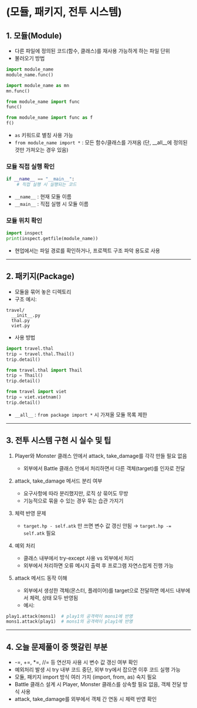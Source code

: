 # (모듈, 패키지, 전투 시스템)

## 1. 모듈(Module)

- 다른 파일에 정의된 코드(함수, 클래스)를 재사용 가능하게 하는 파일 단위
- 불러오기 방법
```python
import module_name
module_name.func()

import module_name as mn
mn.func()

from module_name import func
func()

from module_name import func as f
f()
```
- `as` 키워드로 별칭 사용 가능
- `from module_name import *` : 모든 함수/클래스를 가져옴 (단, __all__에 정의된 것만 가져오는 경우 있음)

### 모듈 직접 실행 확인
```python
if __name__ == "__main__":
    # 직접 실행 시 실행되는 코드
```
- `__name__` : 현재 모듈 이름
- `__main__` : 직접 실행 시 모듈 이름

### 모듈 위치 확인
```python
import inspect
print(inspect.getfile(module_name))
```
- 현업에서는 파일 경로를 확인하거나, 프로젝트 구조 파악 용도로 사용

---

## 2. 패키지(Package)

- 모듈을 묶어 놓은 디렉토리
- 구조 예시:
```
travel/
  __init__.py
  thal.py
  viet.py
```

- 사용 방법
```python
import travel.thal
trip = travel.thal.Thail()
trip.detail()

from travel.thal import Thail
trip = Thail()
trip.detail()

from travel import viet
trip = viet.vietnam()
trip.detail()
```
- `__all__` : `from package import *` 시 가져올 모듈 목록 제한

---

## 3. 전투 시스템 구현 시 실수 및 팁

1. Player와 Monster 클래스 안에서 attack, take_damage를 각각 만들 필요 없음
   - 외부에서 Battle 클래스 안에서 처리하면서 다른 객체(target)를 인자로 전달

2. attack, take_damage 메서드 분리 여부
   - 요구사항에 따라 분리했지만, 로직 상 묶어도 무방
   - 기능적으로 묶을 수 있는 경우 묶는 습관 가지기

3. 체력 반영 문제
   - `target.hp - self.atk` 만 쓰면 변수 값 갱신 안됨 → `target.hp -= self.atk` 필요

4. 예외 처리
   - 클래스 내부에서 try-except 사용 vs 외부에서 처리
   - 외부에서 처리하면 오류 메시지 출력 후 프로그램 자연스럽게 진행 가능

5. attack 메서드 동작 이해
   - 외부에서 생성한 객체(몬스터, 플레이어)를 target으로 전달하면 메서드 내부에서 체력, 상태 모두 반영됨
   - 예시:
```python
play1.attack(mons1)  # play1의 공격력이 mons1에 반영
mons1.attack(play1)  # mons1의 공격력이 play1에 반영
```

---

## 4. 오늘 문제풀이 중 햇갈린 부분

- -=, +=, *=, //= 등 연산자 사용 시 변수 값 갱신 여부 확인
- 예외처리 발생 시 try 내부 코드 중단, 외부 try에서 잡으면 이후 코드 실행 가능
- 모듈, 패키지 import 방식 여러 가지 (import, from, as) 숙지 필요
- Battle 클래스 설계 시 Player, Monster 클래스를 상속할 필요 없음, 객체 전달 방식 사용
- attack, take_damage를 외부에서 객체 간 연동 시 체력 반영 확인

